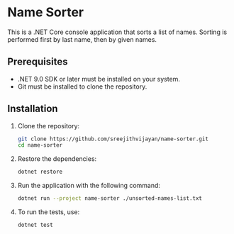 # Name Sorter

This is a .NET Core console application that sorts a list of names. Sorting is performed first by last name, then by given names.

## Prerequisites

- .NET 9.0 SDK or later must be installed on your system.
- Git must be installed to clone the repository.

## Installation

1. Clone the repository:
   ```bash
   git clone https://github.com/sreejithvijayan/name-sorter.git
   cd name-sorter

2. Restore the dependencies:
   ```bash
   dotnet restore

3. Run the application with the following command:
   ```bash
   dotnet run --project name-sorter ./unsorted-names-list.txt

4. To run the tests, use:
   ```bash
   dotnet test

